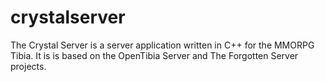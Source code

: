 crystalserver
===============

The Crystal Server is a server application written in C++ for the MMORPG Tibia. It is is based on the OpenTibia Server and The Forgotten Server projects.
